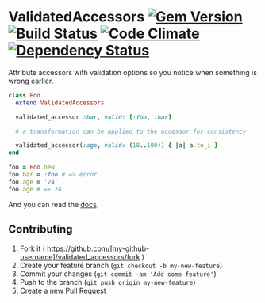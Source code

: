 # ValidatedAccessors [![Gem Version](https://badge.fury.io/rb/validated_accessors.svg)](http://badge.fury.io/rb/validated_accessors) [![Build Status](https://travis-ci.org/eloyesp/validated_accessors.svg?branch=master)](https://travis-ci.org/eloyesp/validated_accessors) [![Code Climate](http://img.shields.io/codeclimate/github/eloyesp/validated_accessors.svg)](https://codeclimate.com/github/eloyesp/validated_accessors) [![Dependency Status](https://gemnasium.com/eloyesp/validated_accessors.svg)](https://gemnasium.com/eloyesp/validated_accessors)

Attribute accessors with validation options so you notice when something
is wrong earlier.

```ruby
class Foo
  extend ValidatedAccessors

  validated_accessor :bar, valid: [:foo, :bar]

  # a transformation can be applied to the accessor for consistency

  validated_accessor(:age, valid: (18..100)) { |a| a.to_i }
end

foo = Foo.new
foo.bar = :foo # => error
foo.age = '24'
foo.age # => 24
```

And you can read the
[docs](http://rdoc.info/github/eloyesp/validated_accessors/frames).

## Contributing

1. Fork it ( https://github.com/[my-github-username]/validated_accessors/fork )
2. Create your feature branch (`git checkout -b my-new-feature`)
3. Commit your changes (`git commit -am 'Add some feature'`)
4. Push to the branch (`git push origin my-new-feature`)
5. Create a new Pull Request

